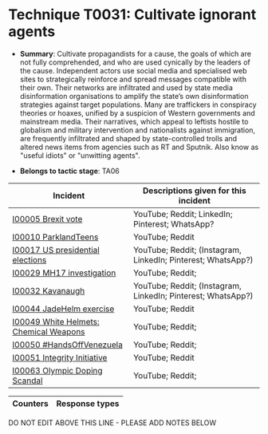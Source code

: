 # Technique T0031: Cultivate ignorant agents

* **Summary**: Cultivate propagandists for a cause, the goals of which are not fully comprehended, and who are used cynically by the leaders of the cause. Independent actors use social media and specialised web sites to strategically reinforce and spread messages compatible with their own. Their networks are infiltrated and used by state media disinformation organisations to amplify the state’s own disinformation strategies against target populations. Many are traffickers in conspiracy theories or hoaxes, unified by a suspicion of Western governments and mainstream media. Their narratives, which appeal to leftists hostile to globalism and military intervention and nationalists against immigration, are frequently infiltrated and shaped by state-controlled trolls and altered news items from agencies such as RT and Sputnik. Also know as "useful idiots" or "unwitting agents".

* **Belongs to tactic stage**: TA06


| Incident | Descriptions given for this incident |
| -------- | -------------------- |
| [I00005 Brexit vote](../generated_pages/incidents/I00005.md) | YouTube; Reddit; LinkedIn; Pinterest; WhatsApp? |
| [I00010 ParklandTeens](../generated_pages/incidents/I00010.md) | YouTube; Reddit |
| [I00017 US presidential elections](../generated_pages/incidents/I00017.md) | YouTube; Reddit; (Instagram, LinkedIn; Pinterest; WhatsApp?) |
| [I00029 MH17 investigation](../generated_pages/incidents/I00029.md) | YouTube; Reddit;  |
| [I00032 Kavanaugh](../generated_pages/incidents/I00032.md) | YouTube; Reddit; (Instagram, LinkedIn; Pinterest; WhatsApp?) |
| [I00044 JadeHelm exercise](../generated_pages/incidents/I00044.md) | YouTube; Reddit |
| [I00049 White Helmets: Chemical Weapons](../generated_pages/incidents/I00049.md) | YouTube; Reddit;  |
| [I00050 #HandsOffVenezuela](../generated_pages/incidents/I00050.md) | YouTube; Reddit;  |
| [I00051 Integrity Initiative](../generated_pages/incidents/I00051.md) | YouTube; Reddit |
| [I00063 Olympic Doping Scandal](../generated_pages/incidents/I00063.md) | YouTube; Reddit;  |



| Counters | Response types |
| -------- | -------------- |


DO NOT EDIT ABOVE THIS LINE - PLEASE ADD NOTES BELOW